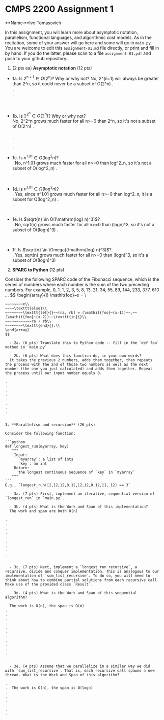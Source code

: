 

# CMPS 2200 Assignment 1

**Name:**Ivo Tomasovich


In this assignment, you will learn more about asymptotic notation, parallelism, functional languages, and algorithmic cost models. As in the recitation, some of your answer will go here and some will go in `main.py`. You are welcome to edit this `assignment-01.md` file directly, or print and fill in by hand. If you do the latter, please scan to a file `assignment-01.pdf` and push to your github repository. 
  
  

1. (2 pts ea) **Asymptotic notation** (12 pts)

  - 1a. Is $2^{n+1} \in O(2^n)$? Why or why not? 
  No, 2^(n+1) will always be greater than 2^n, so it could never be a subset of O(2^n)
.  
.  
.  
.  
. 
  - 1b. Is $2^{2^n} \in O(2^n)$? Why or why not?     
  No, 2^2^n grows much faster for all n>=0 than 2^n, so it's not a subset of O(2^n)
.  
.  
.  
.  
.  
  - 1c. Is $n^{1.01} \in O(\mathrm{log}^2 n)$?    
.  No, n^1.01 grows much faster for all n>=0 than log^2_n, so it's not a subset of O(log^2_n)
.  
.  
.  

  - 1d. Is $n^{1.01} \in \Omega(\mathrm{log}^2 n)$?  
.  Yes, since n^1.01 grows much faster for all n>=0 than log^2_n, it is a subset for Ω(log^2_n)
.  
.  
.  
  - 1e. Is $\sqrt{n} \in O((\mathrm{log} n)^3)$?  
.  No, sqrt(n) grows much faster for all n>=0 than (logn)^3, so it's not a subset of O((logn)^3)
.  
.  
.  
  - 1f. Is $\sqrt{n} \in \Omega((\mathrm{log} n)^3)$?  
.  Yes, sqrt(n) grows much faster for all n>=0 than (logn)^3, so it's a subset of O((logn)^3)


2. **SPARC to Python** (12 pts)

Consider the following SPARC code of the Fibonacci sequence, which is the series of numbers where each number is the sum of the two preceding numbers. For example, 0, 1, 1, 2, 3, 5, 8, 13, 21, 34, 55, 89, 144, 233, 377, 610 ... 
$$
\begin{array}{l}
\mathit{foo}~x =   \\
~~~~\texttt{if}{}~~x \le 1~~\texttt{then}{}\\
~~~~~~~~x\\   
~~~~\texttt{else}\\
~~~~~~~~\texttt{let}{}~~(ra, rb) = (\mathit{foo}~(x-1))~~,~~(\mathit{foo}~(x-2))~~\texttt{in}{}\\  
~~~~~~~~~~~~ra + rb\\  
~~~~~~~~\texttt{end}{}.\\
\end{array}
$$ 

  - 2a. (6 pts) Translate this to Python code -- fill in the `def foo` method in `main.py`  

  - 2b. (6 pts) What does this function do, in your own words?  
  It takes the previous 2 numbers, adds them together, than repeats the process with the 2nd of those two numbers as well as the next number (the one you just calculated) and adds them together. Repeat the process until our input number equals 0.

.  
.  
.  
.  
.  
.  
.  
.  
  

3. **Parallelism and recursion** (26 pts)

Consider the following function:  

```python
def longest_run(myarray, key)
   """
    Input:
      `myarray`: a list of ints
      `key`: an int
    Return:
      the longest continuous sequence of `key` in `myarray`
   """
```
E.g., `longest_run([2,12,12,8,12,12,12,0,12,1], 12) == 3`  
 
  - 3a. (7 pts) First, implement an iterative, sequential version of `longest_run` in `main.py`.  

  - 3b. (4 pts) What is the Work and Span of this implementation?  
  The work and span are both O(n)

.  
.  
.  
.  
.  
.  
.  
.  
.  


  - 3c. (7 pts) Next, implement a `longest_run_recursive`, a recursive, divide and conquer implementation. This is analogous to our implementation of `sum_list_recursive`. To do so, you will need to think about how to combine partial solutions from each recursive call. Make use of the provided class `Result`.   

  - 3d. (4 pts) What is the Work and Span of this sequential algorithm? 

  The work is O(n), the span is O(n) 
.  
.  
.  
.  
.  
.  
.  
.  
.  
.  
.  


  - 3e. (4 pts) Assume that we parallelize in a similar way we did with `sum_list_recursive`. That is, each recursive call spawns a new thread. What is the Work and Span of this algorithm?  

.  
.  The work is O(n), the span is O(logn) 
.  
.  
.  
.  
.  
.  

